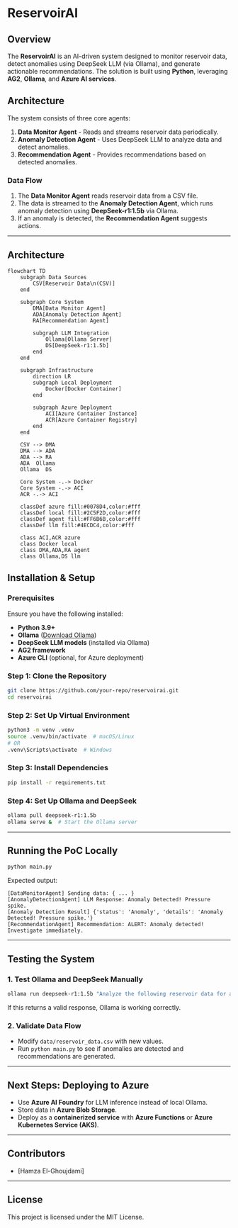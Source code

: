 # ReservoirAI

## Overview
The **ReservoirAI** is an AI-driven system designed to monitor reservoir data, detect anomalies using DeepSeek LLM (via Ollama), and generate actionable recommendations. The solution is built using **Python**, leveraging **AG2**, **Ollama**, and **Azure AI services**.

## Architecture
The system consists of three core agents:
1. **Data Monitor Agent** - Reads and streams reservoir data periodically.
2. **Anomaly Detection Agent** - Uses DeepSeek LLM to analyze data and detect anomalies.
3. **Recommendation Agent** - Provides recommendations based on detected anomalies.

### Data Flow
1. The **Data Monitor Agent** reads reservoir data from a CSV file.
2. The data is streamed to the **Anomaly Detection Agent**, which runs anomaly detection using **DeepSeek-r1:1.5b** via Ollama.
3. If an anomaly is detected, the **Recommendation Agent** suggests actions.
---

## Architecture

```mermaid
flowchart TD
    subgraph Data Sources
        CSV[Reservoir Data\n(CSV)]
    end

    subgraph Core System
        DMA[Data Monitor Agent]
        ADA[Anomaly Detection Agent]
        RA[Recommendation Agent]
        
        subgraph LLM Integration
            Ollama[Ollama Server]
            DS[DeepSeek-r1:1.5b]
        end
    end

    subgraph Infrastructure
        direction LR
        subgraph Local Deployment
            Docker[Docker Container]
        end
        
        subgraph Azure Deployment
            ACI[Azure Container Instance]
            ACR[Azure Container Registry]
        end
    end

    CSV --> DMA
    DMA --> ADA
    ADA --> RA
    ADA  Ollama
    Ollama  DS
    
    Core System -.-> Docker
    Core System -.-> ACI
    ACR -.-> ACI
    
    classDef azure fill:#0078D4,color:#fff
    classDef local fill:#2C5F2D,color:#fff
    classDef agent fill:#FF6B6B,color:#fff
    classDef llm fill:#4ECDC4,color:#fff
    
    class ACI,ACR azure
    class Docker local
    class DMA,ADA,RA agent
    class Ollama,DS llm
```


## Installation & Setup
### Prerequisites
Ensure you have the following installed:
- **Python 3.9+**
- **Ollama** ([Download Ollama](https://ollama.ai/download))
- **DeepSeek LLM models** (installed via Ollama)
- **AG2 framework**
- **Azure CLI** (optional, for Azure deployment)

### Step 1: Clone the Repository
```bash
git clone https://github.com/your-repo/reservoirai.git
cd reservoirai
```

### Step 2: Set Up Virtual Environment
```bash
python3 -m venv .venv
source .venv/bin/activate  # macOS/Linux
# OR
.venv\Scripts\activate  # Windows
```

### Step 3: Install Dependencies
```bash
pip install -r requirements.txt
```

### Step 4: Set Up Ollama and DeepSeek
```bash
ollama pull deepseek-r1:1.5b
ollama serve &  # Start the Ollama server
```

---

## Running the PoC Locally
```bash
python main.py
```
Expected output:
```
[DataMonitorAgent] Sending data: { ... }
[AnomalyDetectionAgent] LLM Response: Anomaly Detected! Pressure spike.
[Anomaly Detection Result] {'status': 'Anomaly', 'details': 'Anomaly Detected! Pressure spike.'}
[RecommendationAgent] Recommendation: ALERT: Anomaly detected! Investigate immediately.
```

---

## Testing the System
### 1. Test Ollama and DeepSeek Manually
```bash
ollama run deepseek-r1:1.5b "Analyze the following reservoir data for anomalies: Pressure: 1200 PSI, Temperature: 85°C, Flow Rate: 300 L/min"
```
If this returns a valid response, Ollama is working correctly.

### 2. Validate Data Flow
- Modify `data/reservoir_data.csv` with new values.
- Run `python main.py` to see if anomalies are detected and recommendations are generated.

---

## Next Steps: Deploying to Azure
- Use **Azure AI Foundry** for LLM inference instead of local Ollama.
- Store data in **Azure Blob Storage**.
- Deploy as a **containerized service** with **Azure Functions** or **Azure Kubernetes Service (AKS)**.

---

## Contributors
- [Hamza El-Ghoujdami]
---

## License
This project is licensed under the MIT License.

